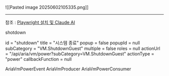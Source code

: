 
![[Pasted image 20250602105335.png]]


---


참조 : [Playwright 설치 및 Claude AI](https://americanopeople.tistory.com/475)


shotdown 

id = "shutdown"
title = "시스템 종료"
popup = false
popupId = null
subCategory = "VM.ShutdownGuest"
multiple = false
roles = null
actionUrl = "/api/aria/vm/power?subCategory=VM.ShutdownGuest"
actionType = "power"
callbackFunction = null


AriaVmPowerEvent 
AriaVmProducer 
AriaVmPowerConsumer 
